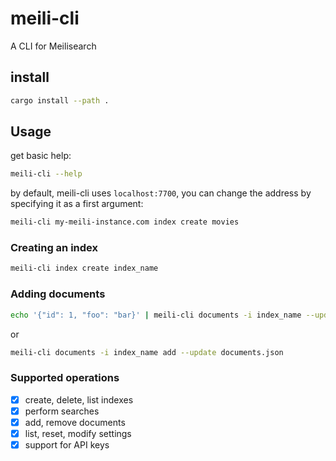 # meili-cli

A CLI for Meilisearch

## install

```bash
cargo install --path .
```

## Usage

get basic help:

```bash
meili-cli --help
```

by default, meili-cli uses `localhost:7700`, you can change the address by specifying it as a first argument:

```bash
meili-cli my-meili-instance.com index create movies
```

### Creating an index

```bash
meili-cli index create index_name
```

### Adding documents

```bash
echo '{"id": 1, "foo": "bar}' | meili-cli documents -i index_name --update add
```

or

```bash
meili-cli documents -i index_name add --update documents.json
```

### Supported operations

- [x] create, delete, list indexes
- [x] perform searches
- [x] add, remove documents
- [x] list, reset, modify settings
- [x] support for API keys
